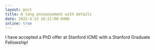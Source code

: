 ```yaml
---
layout: post
title: A long announcement with details
date: 2022-4-13 16:11:00-0400
inline: true
---
```


I have accepted a PhD offer at Stanford ICME with a Stanford Graduate Fellowship!

